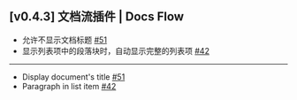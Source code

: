 ## [v0.4.3] 文档流插件 | Docs Flow

- 允许不显示文档标题 [#51](https://github.com/frostime/sy-docs-flow/issues/51)
- 显示列表项中的段落块时，自动显示完整的列表项 [#42](https://github.com/frostime/sy-docs-flow/issues/42)

---

- Display document's title [#51](https://github.com/frostime/sy-docs-flow/issues/51)
- Paragraph in list item [#42](https://github.com/frostime/sy-docs-flow/issues/42)
